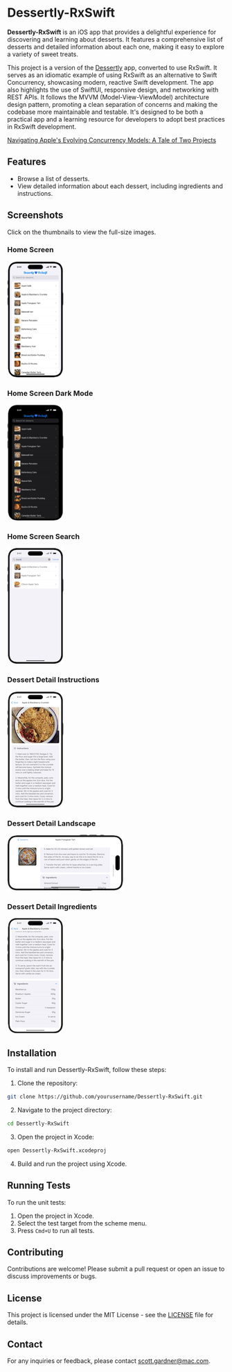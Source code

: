 # Dessertly-RxSwift

**Dessertly-RxSwift** is an iOS app that provides a delightful experience for discovering and learning about desserts. It features a comprehensive list of desserts and detailed information about each one, making it easy to explore a variety of sweet treats.

This project is a version of the [Dessertly](https://github.com/scotteg/Dessertly) app, converted to use RxSwift. It serves as an idiomatic example of using RxSwift as an alternative to Swift Concurrency, showcasing modern, reactive Swift development. The app also highlights the use of SwiftUI, responsive design, and networking with REST APIs. It follows the MVVM (Model-View-ViewModel) architecture design pattern, promoting a clean separation of concerns and making the codebase more maintainable and testable. It's designed to be both a practical app and a learning resource for developers to adopt best practices in RxSwift development.

[Navigating Apple's Evolving Concurrency Models: A Tale of Two Projects](https://www.linkedin.com/pulse/navigating-apples-evolving-concurrency-models-tale-two-scott-gardner-lwmqc/)

## Features

- Browse a list of desserts.
- View detailed information about each dessert, including ingredients and instructions.

## Screenshots

Click on the thumbnails to view the full-size images.

### Home Screen
[![Home Screen](Images/home-screen-thumbnail.png)](Images/home-screen.png)

### Home Screen Dark Mode
[![Home Screen](Images/home-screen-dark-thumbnail.png)](Images/home-screen-dark.png)

### Home Screen Search
[![Home Screen Search](Images/home-screen-search-thumbnail.png)](Images/home-screen-search.png)

### Dessert Detail Instructions
[![Dessert Detail Instructions](Images/dessert-detail-instructions-thumbnail.png)](Images/dessert-detail-instructions.png)

### Dessert Detail Landscape
[![Dessert Detail Instructions](Images/dessert-detail-landscape-thumbnail.png)](Images/dessert-detail-landscape.png)

### Dessert Detail Ingredients
[![Dessert Detail Ingredients](Images/dessert-detail-ingredients-thumbnail.png)](Images/dessert-detail-ingredients.png)

## Installation

To install and run Dessertly-RxSwift, follow these steps:

1. Clone the repository:
```bash
git clone https://github.com/yourusername/Dessertly-RxSwift.git
```

2. Navigate to the project directory:
```bash
cd Dessertly-RxSwift
```

3. Open the project in Xcode:
```bash
open Dessertly-RxSwift.xcodeproj
```

4. Build and run the project using Xcode.

## Running Tests

To run the unit tests:

1. Open the project in Xcode.
2. Select the test target from the scheme menu.
3. Press `Cmd+U` to run all tests.

## Contributing

Contributions are welcome! Please submit a pull request or open an issue to discuss improvements or bugs.

## License

This project is licensed under the MIT License - see the [LICENSE](LICENSE.md) file for details.

## Contact

For any inquiries or feedback, please contact [scott.gardner@mac.com](mailto:scott.gardner@mac.com?subject=Dessertly-RxSwift%20app).
